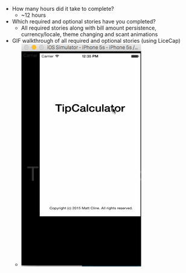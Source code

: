 - How many hours did it take to complete?
   - ~12 hours
 - Which required and optional stories have you completed?
   - All required stories along with bill amount persistence, currency/locale, theme changing and
     scant animations
 - GIF walkthrough of all required and optional stories (using LiceCap)
   - ![GIF of app in use](https://github.com/mattjcline/swift-tip-calculator/blob/master/tipcalc.gif?raw=true)
